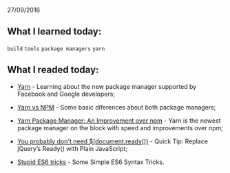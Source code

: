 
27/09/2016

## What I learned today:

`build` `tools` `package managers` `yarn` 

## What I readed today:

* [Yarn](https://yarnpkg.com/en/docs/usage) - Learning about the new package manager supported by Facebook and Google developers;

* [Yarn vs NPM](https://www.sitepoint.com/yarn-vs-npm/?utm_source=javascriptweekly&utm_medium=email) - Some basic diferences about both package managers;

* [Yarn Package Manager: An Improvement over npm](https://scotch.io/tutorials/yarn-package-manager-an-improvement-over-npm) - Yarn is the newest package manager on the block with speed and improvements over npm;

* [You probably don't need $(document.ready())](https://www.sitepoint.com/jquery-document-ready-plain-javascript/?utm_source=javascriptweekly&utm_medium=email) - Quick Tip: Replace jQuery’s Ready() with Plain JavaScript;

* [Stupid ES6 tricks](https://engineering.haus.com/dumb-es6-tricks-53ecadd1b29f#.i1kg8b2y8) - Some Simple ES6 Syntax Tricks.















